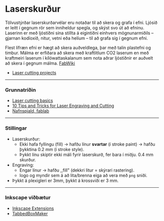 # Laserskurður

Tölvustýrðar laserskurðarvélar eru notaðar til að skera og grafa í efni. Ljósið er leitt í gegnum rör sem inniheldur spegla, og skýst svo út að efninu. Laserinn er með ljóstíðni sína stillta á eigintíðni einhvers mögnunarmiðils – gjarnan kodíoxíð, nitur, vetni eða helíum – til að grafa sig í gegnum efni. 

Flest lífræn efni er hægt að skera auðveldlega, þar með talin plastefni og timbur. Málma er erfiðara að skera með kraftlitlum CO2 laserum en með kraftmeiri laserum í kílówattaskalanum sem nota aðrar ljóstíðnir er auðvelt að skera í gegnum málma. [FabWiki](http://wiki.fablab.is/wiki/Laserskur%C3%B0ur)

* [Laser cutting projects](https://www.instructables.com/workshop/laser-cutting/projects/)

---

### Grunnatriðin
* [Laser cutting basics](https://www.instructables.com/Laser-Cutting-Basics/)
* [10 Tips and Tricks for Laser Engraving and Cutting](https://www.instructables.com/10-Tips-and-Tricks-for-Laser-Engraving-and-Cutting/)
* [Nafnspjald, fablab](https://youtu.be/iF8Tn-4U7_M?list=PLm7mAipxdK9_usfFFY3WY84ZJknJEeiUZ)
<!-- * [Inkscape For Laser Cutting (myndband)](https://www.youtube.com/watch?v=fCw5lE_vbbc) -->

---

### Stillingar 

* Laserskurður:
   - Ekki hafa fyllingu (fill) → hafðu línur **svartar** (í stroke paint) → hafðu þykktina 0.2 mm (í stroke style).
   - Þykkt línu skiptir ekki máli fyrir laserskurð, fer bara í miðju. 0.4 mm skurður.
* Engraving: 
   - Engar línur → hafðu ,,fill" (dekkri litur = skýrari rastering).
   - logo og myndir sem á að lita/brenna eiga að vera með `png` sniði.
* Þykkt á plexigleri er 3mm, þykkt á krossviði er 3 mm.
<!-- * muna að afhaka MYND í hægra horni, svo skalist ekki -->

---

### Inkscape viðbætur

* [Inkscape Extensions](https://inkscape.org/gallery/=extension/)
* [TabbedBoxMaker](https://github.com/VESM1VS/VESM1/blob/main/Kennsluefni/TabbedBoxMaker.md)
<!-- [Lasercut Box](https://github.com/VESM1VS/VESM1/blob/master/Kennsluefni/inkscape_extension.md) -->

<!--
- Preferences -> System er til að sjá (og opna) allar möppur sem Inkscape notar.
- slóðin fyrir extension í windows: C:\Program Files\Inkscape\share\inkscape\extensions  
-->

